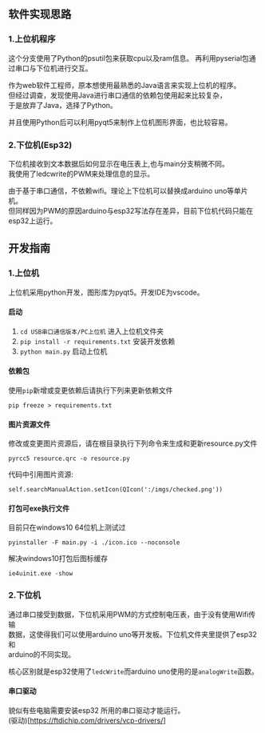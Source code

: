 
## 软件实现思路
### 1.上位机程序
这个分支使用了Python的psutil包来获取cpu以及ram信息。 
再利用pyserial包通过串口与下位机进行交互。 

作为web软件工程师，原本想使用最熟悉的Java语言来实现上位机的程序。  
但经过调查，发现使用Java进行串口通信的依赖包使用起来比较复杂，  
于是放弃了Java，选择了Python。

并且使用Python后可以利用pyqt5来制作上位机图形界面，也比较容易。


### 2.下位机(Esp32)
下位机接收到文本数据后如何显示在电压表上,也与main分支稍微不同。  
我使用了ledcwrite的PWM来处理信息的显示。  

由于基于串口通信，不依赖wifi。理论上下位机可以替换成arduino uno等单片机。  
但同样因为PWM的原因arduino与esp32写法存在差异，目前下位机代码只能在esp32上运行。

## 开发指南
### 1.上位机
上位机采用python开发，图形库为pyqt5。开发IDE为vscode。
#### 启动
1. `cd USB串口通信版本/PC上位机` 进入上位机文件夹
2. `pip install -r requirements.txt` 安装开发依赖
3. `python main.py`  启动上位机
#### 依赖包
使用`pip`新增或变更依赖后请执行下列来更新依赖文件
```
pip freeze > requirements.txt
```
#### 图片资源文件
修改或变更图片资源后，请在根目录执行下列命令来生成和更新resource.py文件 
```
pyrcc5 resource.qrc -o resource.py
```
代码中引用图片资源:  
```
self.searchManualAction.setIcon(QIcon(':/imgs/checked.png'))
```
#### 打包可exe执行文件
目前只在windows10 64位机上测试过
```
pyinstaller -F main.py -i ./icon.ico --noconsole
```
解决windows10打包后图标缓存
```
ie4uinit.exe -show
```

### 2.下位机
通过串口接受到数据，下位机采用PWM的方式控制电压表，由于没有使用Wifi传输  
数据，这使得我们可以使用arduino uno等开发板。下位机文件夹里提供了esp32和  
arduino的不同实现。  

核心区别就是esp32使用了`ledcWrite`而arduino uno使用的是`analogWrite`函数。

#### 串口驱动
貌似有些电脑需要安装esp32 所用的串口驱动才能运行。  
(驱动)[https://ftdichip.com/drivers/vcp-drivers/]

